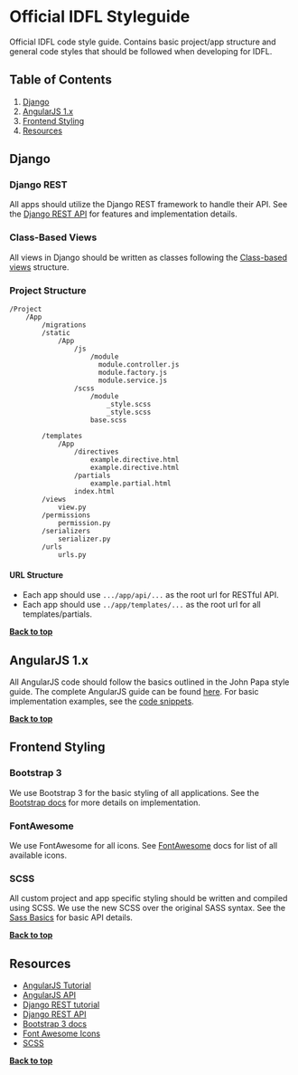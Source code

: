 # Official IDFL Styleguide
Official IDFL code style guide. Contains basic project/app structure and general code styles that should be followed when developing for IDFL.

## Table of Contents

  1. [Django](#django)
  1. [AngularJS 1.x](#angularjs-1x)
  1. [Frontend Styling](#frontend-styling)
  1. [Resources](#resources)

## Django

### Django REST
All apps should utilize the Django REST framework to handle their API. See the [Django REST API](http://www.django-rest-framework.org/#api-guide) for features and implementation details.

### Class-Based Views
All views in Django should be written as classes following the [Class-based views](https://docs.djangoproject.com/en/1.8/topics/class-based-views/) structure.

### Project Structure
```
/Project
    /App
        /migrations
        /static
            /App
                /js
                    /module
                      module.controller.js
                      module.factory.js
                      module.service.js
                /scss
                    /module
                        _style.scss
                        _style.scss
                    base.scss
                    
        /templates
            /App
                /directives
                    example.directive.html
                    example.directive.html
                /partials
                    example.partial.html
                index.html
        /views
            view.py
        /permissions
            permission.py
        /serializers
            serializer.py
        /urls
            urls.py
```

#### URL Structure

* Each app should use `.../app/api/...` as the root url for RESTful API.
* Each app should use `../app/templates/...` as the root url for all templates/partials.


**[Back to top](#table-of-contents)**



## AngularJS 1.x

All AngularJS code should follow the basics outlined in the John Papa style guide. The complete AngularJS guide can be found [here](https://github.com/idfl/idfl-styleguide/tree/master/angular-1.x).
For basic implementation examples, see the [code snippets](https://github.com/idfl/idfl-styleguide/blob/master/angular-1.x/snippets.md).

**[Back to top](#table-of-contents)**


## Frontend Styling

### Bootstrap 3
We use Bootstrap 3 for the basic styling of all applications. See the [Bootstrap docs](http://getbootstrap.com/) for more details on implementation.

### FontAwesome
We use FontAwesome for all icons. See [FontAwesome](http://fontawesome.io/) docs for list of all available icons.

### SCSS
All custom project and app specific styling should be written and compiled using SCSS. We use the new SCSS over the original SASS syntax. See the [Sass Basics](http://sass-lang.com/guide) for basic API details.

**[Back to top](#table-of-contents)**


## Resources

* [AngularJS Tutorial](https://docs.angularjs.org/tutorial)
* [AngularJS API](https://docs.angularjs.org/api)
* [Django REST tutorial](http://www.django-rest-framework.org/#tutorial)
* [Django REST API](http://www.django-rest-framework.org/#api-guide)
* [Bootstrap 3 docs](http://getbootstrap.com/)
* [Font Awesome Icons](http://fontawesome.io/)
* [SCSS](http://sass-lang.com/guide)

**[Back to top](#table-of-contents)**
